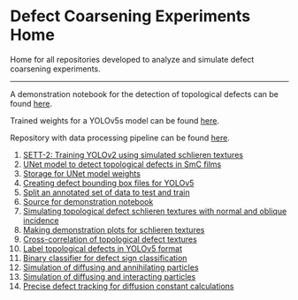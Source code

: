 # Defect Coarsening Experiments Home
Home for all repositories developed to analyze and simulate defect coarsening experiments.

---

A demonstration notebook for the detection of topological defects can be found [here](https://colab.research.google.com/github/chowravc/YOLOv5DefectDetection/blob/main/YOLOv5_Defect_Detection_Notebook.ipynb).

Trained weights for a YOLOv5s model can be found [here](https://drive.google.com/file/d/1n8J3UyySrCJJs2r-JgYiLG0yXeB5yhJg/view?usp=sharing).

Repository with data processing pipeline can be found [here](https://github.com/chowravc/Process_YOLOv5_defects_With_Orientation).

1. [SETT-2: Training YOLOv2 using simulated schlieren textures](https://github.com/chowravc/SETT2)
2. [UNet model to detect topological defects in SmC films](https://github.com/chowravc/UNetDefectDetector)
3. [Storage for UNet model weights](https://github.com/chowravc/DefectUNetWeightsStorage)
4. [Creating defect bounding box files for YOLOv5](https://github.com/chowravc/YOLOv5mAP_Defects)
5. [Split an annotated set of data to test and train](https://github.com/chowravc/Split_Train_Test_YOLOv5)
6. [Source for demonstration notebook](https://github.com/chowravc/YOLOv5DefectDetection)
7. [Simulating topological defect schlieren textures with normal and oblique incidence](https://github.com/chowravc/XY_Simulation)
8. [Making demonstration plots for schlieren textures](https://github.com/chowravc/XY_Simulation_Plotting)
9. [Cross-correlation of topological defect textures](https://github.com/chowravc/Defect_Cross_Correlation)
10. [Label topological defects in YOLOv5 format](https://github.com/chowravc/label_defects_YOLO)
11. [Binary classifier for defect sign classification](https://github.com/chowravc/Binary_Classifier)
12. [Simulation of diffusing and annihilating particles](https://github.com/chowravc/DiffusingParticles)
13. [Simulation of diffusing and interacting particles](https://github.com/chowravc/Coulomb_Simulation)
14. [Precise defect tracking for diffusion constant calculations](https://github.com/chowravc/Defect_Cross_Correlation)
